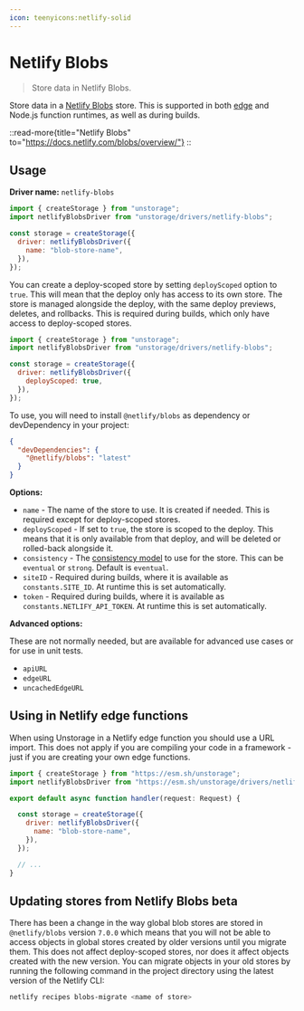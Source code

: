 ```yaml
---
icon: teenyicons:netlify-solid
---
```


# Netlify Blobs

> Store data in Netlify Blobs.

Store data in a [Netlify Blobs](https://docs.netlify.com/blobs/overview/) store. This is supported in both [edge](#using-in-netlify-edge) and Node.js function runtimes, as well as during builds.

::read-more{title="Netlify Blobs" to="https://docs.netlify.com/blobs/overview/"}
::

## Usage

**Driver name:** `netlify-blobs`

```js
import { createStorage } from "unstorage";
import netlifyBlobsDriver from "unstorage/drivers/netlify-blobs";

const storage = createStorage({
  driver: netlifyBlobsDriver({
    name: "blob-store-name",
  }),
});
```

You can create a deploy-scoped store by setting `deployScoped` option to `true`. This will mean that the deploy only has access to its own store. The store is managed alongside the deploy, with the same deploy previews, deletes, and rollbacks. This is required during builds, which only have access to deploy-scoped stores.

```js
import { createStorage } from "unstorage";
import netlifyBlobsDriver from "unstorage/drivers/netlify-blobs";

const storage = createStorage({
  driver: netlifyBlobsDriver({
    deployScoped: true,
  }),
});
```

To use, you will need to install `@netlify/blobs` as dependency or devDependency in your project:

```json
{
  "devDependencies": {
    "@netlify/blobs": "latest"
  }
}
```

**Options:**

- `name` - The name of the store to use. It is created if needed. This is required except for deploy-scoped stores.
- `deployScoped` - If set to `true`, the store is scoped to the deploy. This means that it is only available from that deploy, and will be deleted or rolled-back alongside it.
- `consistency` - The [consistency model](https://docs.netlify.com/blobs/overview/#consistency) to use for the store. This can be `eventual` or `strong`. Default is `eventual`.
- `siteID` - Required during builds, where it is available as `constants.SITE_ID`. At runtime this is set automatically.
- `token` - Required during builds, where it is available as `constants.NETLIFY_API_TOKEN`. At runtime this is set automatically.

**Advanced options:**

These are not normally needed, but are available for advanced use cases or for use in unit tests.

- `apiURL`
- `edgeURL`
- `uncachedEdgeURL`

## Using in Netlify edge functions

When using Unstorage in a Netlify edge function you should use a URL import. This does not apply if you are compiling your code in a framework - just if you are creating your own edge functions.

```js
import { createStorage } from "https://esm.sh/unstorage";
import netlifyBlobsDriver from "https://esm.sh/unstorage/drivers/netlify-blobs";

export default async function handler(request: Request) {

  const storage = createStorage({
    driver: netlifyBlobsDriver({
      name: "blob-store-name",
    }),
  });

  // ...
}
```

## Updating stores from Netlify Blobs beta

There has been a change in the way global blob stores are stored in `@netlify/blobs` version `7.0.0` which means that you will not be able to access objects in global stores created by older versions until you migrate them. This does not affect deploy-scoped stores, nor does it affect objects created with the new version. You can migrate objects in your old stores by running the following command in the project directory using the latest version of the Netlify CLI:

```sh
netlify recipes blobs-migrate <name of store>
```
